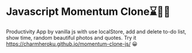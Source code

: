 # Javascript Momentum Clone⌛📆🚩

Productivity App by vanilla js with use localStore, add and delete to-do list, show time, random beautiful photos and quotes.
Try it https://charmheroku.github.io/momentum-clone-js/ 😀
